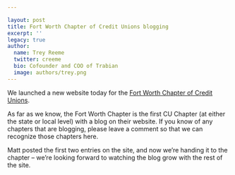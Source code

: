 ```yaml
---

layout: post
title: Fort Worth Chapter of Credit Unions blogging
excerpt: ''
legacy: true
author:
  name: Trey Reeme
  twitter: creeme
  bio: Cofounder and COO of Trabian
  image: authors/trey.png
---
```


<p>We launched a new website today for the <a href='http://fwcuc.org'>Fort Worth Chapter of Credit Unions</a>.</p>
<p>As far as we know, the Fort Worth Chapter is the first <span class='caps'>CU </span>Chapter (at either the state or local level) with a blog on their website.  If you know of any chapters that are blogging, please leave a comment so that we can recognize those chapters here.</p>
<p>Matt posted the first two entries on the site, and now we&#8217;re handing it to the chapter &#8211; we&#8217;re looking forward to watching the blog grow with the rest of the site.</p>